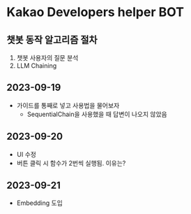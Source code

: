 # Kakao Developers helper BOT

## 챗봇 동작 알고리즘 절차
1. 챗봇 사용자의 질문 분석
2. LLM Chaining

## 2023-09-19
- 가이드를 통째로 넣고 사용법을 물어보자
  - SequentialChain을 사용했을 때 답변이 나오지 않았음

## 2023-09-20
- UI 수정
- 버튼 클릭 시 함수가 2번씩 실행됨. 이유는?

## 2023-09-21
- Embedding 도입